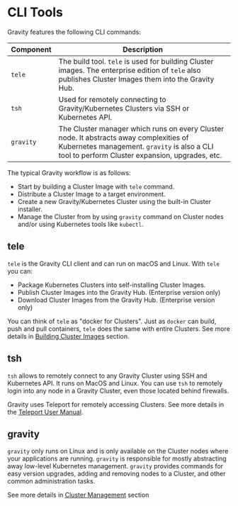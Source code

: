 # CLI Tools

Gravity features the following CLI commands:

| Component   | Description
|-------------|---------------------------------------------------------------------------------------------------------------------------------------------------------|
| `tele`      | The build tool. `tele` is used for building Cluster images. The enterprise edition of `tele` also publishes Cluster Images them into the Gravity Hub.  |
| `tsh`       | Used for remotely connecting to Gravity/Kubernetes Clusters via SSH or Kubernetes API.   |
| `gravity`   | The Cluster manager which runs on every Cluster node. It abstracts away complexities of Kubernetes management. `gravity` is also a CLI tool to perform Cluster expansion, upgrades, etc.  |

The typical Gravity workflow is as follows:

* Start by building a Cluster Image with `tele` command.
* Distribute a Cluster Image to a target environment.
* Create a new Gravity/Kubernetes Cluster using the built-in Cluster installer.
* Manage the Cluster from by using `gravity` command on Cluster nodes and/or
  using Kubernetes tools like `kubectl`.

## tele

`tele` is the Gravity CLI client and can run on macOS and Linux. With `tele` you can:

* Package Kubernetes Clusters into self-installing Cluster Images.
* Publish Cluster Images into the Gravity Hub. (Enterprise version only)
* Download Cluster Images from the Gravity Hub. (Enterprise version only)

You can think of `tele` as "docker for Clusters". Just as `docker` can
build, push and pull containers, `tele` does the same with entire Clusters. See
more details in [Building Cluster Images](pack.md) section.

## tsh

`tsh` allows to remotely connect to any Gravity Cluster using SSH and
Kubernetes API. It runs on MacOS and Linux. You can use `tsh` to remotely
login into any node in a Gravity Cluster, even those located behind firewalls.

Gravity uses Teleport for remotely accessing Clusters. See more details in the
[Teleport User Manual](https://gravitational.com/teleport/docs/user-manual/).

## gravity

`gravity` only runs on Linux and is only available on the Cluster nodes where
your applications are running. `gravity` is responsible for mostly abstracting
away low-level Kubernetes management. `gravity` provides commands for easy
version upgrades, adding and removing nodes to a Cluster, and other common
administration tasks.

See more details in [Cluster Management](cluster.md) section
